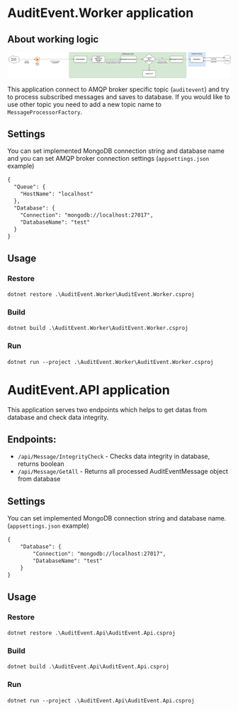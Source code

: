 # AuditEvent.Worker application

## About working logic

![working_logic.png](working_logic.png)

This application connect to AMQP broker specific topic (`auditevent`) and try to process subscribed messages and saves to database.
If you would like to use other topic you need to add a new topic name to `MessageProcessorFactory`.
## Settings

You can set implemented MongoDB connection string and database name and you can set AMQP broker connection settings
(`appsettings.json` example)

``` 
{
  "Queue": {
    "HostName": "localhost"
  },
  "Database": {
    "Connection": "mongodb://localhost:27017",
    "DatabaseName": "test"
  }
}
```

## Usage

### Restore

`dotnet restore .\AuditEvent.Worker\AuditEvent.Worker.csproj`

### Build

`dotnet build .\AuditEvent.Worker\AuditEvent.Worker.csproj`

### Run

`dotnet run --project .\AuditEvent.Worker\AuditEvent.Worker.csproj`

# AuditEvent.API application

This application serves two endpoints which helps to get datas from database and check data integrity.

## Endpoints:

- `/api/Message/IntegrityCheck` - Checks data integrity in database, returns boolean
- `/api/Message/GetAll` - Returns all processed AuditEventMessage object from database

## Settings

You can set implemented MongoDB connection string and database name.
(`appsettings.json` example)

``` 
{ 
    "Database": {
        "Connection": "mongodb://localhost:27017",
        "DatabaseName": "test"
    }
}
```

## Usage

### Restore

`dotnet restore .\AuditEvent.Api\AuditEvent.Api.csproj`

### Build

`dotnet build .\AuditEvent.Api\AuditEvent.Api.csproj`

### Run

`dotnet run --project .\AuditEvent.Api\AuditEvent.Api.csproj`
